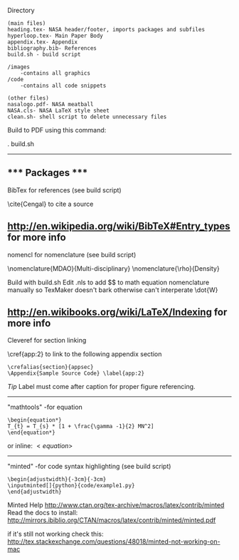 Directory

	(main files)
	heading.tex- NASA header/footer, imports packages and subfiles
	hyperloop.tex- Main Paper Body
	appendix.tex- Appendix
	bibliography.bib- References
	build.sh - build script

	/images
		-contains all graphics
	/code
		-contains all code snippets

	(other files)
	nasalogo.pdf- NASA meatball
	NASA.cls- NASA LaTeX style sheet
	clean.sh- shell script to delete unnecessary files

Build to PDF using this command:

. build.sh


-------------------------------------------
*** Packages ***
-------------------------------------------
BibTex for references (see build script)

\cite{Cengal} to cite a source

http://en.wikipedia.org/wiki/BibTeX#Entry_types
for more info
-------------------------------------------
nomencl for nomenclature (see build script)

\nomenclature{MDAO}{Multi-disciplinary}
\nomenclature{\rho}{Density}

Build with build.sh
Edit .nls to add $$ to math equation nomenclature manually so TexMaker doesn't bark
otherwise can't interperate \dot{W}

http://en.wikibooks.org/wiki/LaTeX/Indexing
for more info
-------------------------------------------
Cleveref for section linking

\cref{app:2} to link to the following appendix section


	\crefalias{section}{appsec}
	\Appendix{Sample Source Code} \label{app:2} 


*Tip*
Label must come after caption for proper figure referencing. 

-------------------------------------------
"mathtools" -for equation 

	\begin{equation*}
	T_{t} = T_{s} * [1 + \frac{\gamma -1}{2} MN^2]
	\end{equation*}

or inline: $<equation>$

-------------------------------------------
"minted" -for code syntax highlighting (see build script)

	\begin{adjustwidth}{-3cm}{-3cm}
	\inputminted[]{python}{code/example1.py}
	\end{adjustwidth} 

Minted Help
http://www.ctan.org/tex-archive/macros/latex/contrib/minted
Read the docs to install:
http://mirrors.ibiblio.org/CTAN/macros/latex/contrib/minted/minted.pdf

if it's still not working check this:
http://tex.stackexchange.com/questions/48018/minted-not-working-on-mac